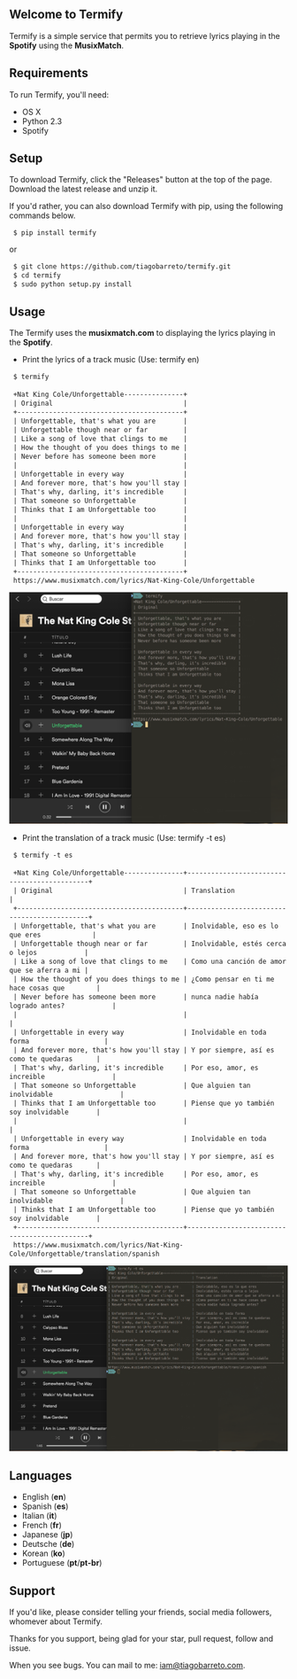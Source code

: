## Welcome to Termify
Termify is a simple service that permits you to retrieve lyrics playing in the **Spotify** using the **MusixMatch**.

## Requirements
To run Termify, you'll need:
* OS X
* Python 2.3
* Spotify

## Setup
To download Termify, click the "Releases" button at the top of the page. Download the latest release and unzip it.

If you'd rather, you can also download Termify with pip, using the following commands below.

```
 $ pip install termify
```
or
```
 $ git clone https://github.com/tiagobarreto/termify.git  
 $ cd termify
 $ sudo python setup.py install
```

## Usage
The Termify uses the **musixmatch.com** to displaying the lyrics playing in the **Spotify**.

* Print the lyrics of a track music (Use: termify en)
```
 $ termify

 +Nat King Cole/Unforgettable---------------+
 | Original                                 |
 +------------------------------------------+
 | Unforgettable, that's what you are       |
 | Unforgettable though near or far         |
 | Like a song of love that clings to me    |
 | How the thought of you does things to me |
 | Never before has someone been more       |
 |                                          |
 | Unforgettable in every way               |
 | And forever more, that's how you'll stay |
 | That's why, darling, it's incredible     |
 | That someone so Unforgettable            |
 | Thinks that I am Unforgettable too       |
 |                                          |
 | Unforgettable in every way               |
 | And forever more, that's how you'll stay |
 | That's why, darling, it's incredible     |
 | That someone so Unforgettable            |
 | Thinks that I am Unforgettable too       |
 +------------------------------------------+
 https://www.musixmatch.com/lyrics/Nat-King-Cole/Unforgettable
```

![Lyrics - Screenshot](screenshots/lyrics.png)

* Print the translation of a track music (Use: termify -t es)

```
 $ termify -t es

 +Nat King Cole/Unforgettable---------------+---------------------------------------------+
 | Original                                 | Translation                                 |
 +------------------------------------------+---------------------------------------------+
 | Unforgettable, that's what you are       | Inolvidable, eso es lo que eres             |
 | Unforgettable though near or far         | Inolvidable, estés cerca o lejos            |
 | Like a song of love that clings to me    | Como una canción de amor que se aferra a mi |
 | How the thought of you does things to me | ¿Como pensar en ti me hace cosas que        |
 | Never before has someone been more       | nunca nadie había logrado antes?            |
 |                                          |                                             |
 | Unforgettable in every way               | Inolvidable en toda forma                   |
 | And forever more, that's how you'll stay | Y por siempre, así es como te quedaras      |
 | That's why, darling, it's incredible     | Por eso, amor, es increible                 |
 | That someone so Unforgettable            | Que alguien tan inolvidable                 |
 | Thinks that I am Unforgettable too       | Piense que yo también soy inolvidable       |
 |                                          |                                             |
 | Unforgettable in every way               | Inolvidable en toda forma                   |
 | And forever more, that's how you'll stay | Y por siempre, así es como te quedaras      |
 | That's why, darling, it's incredible     | Por eso, amor, es increible                 |
 | That someone so Unforgettable            | Que alguien tan inolvidable                 |
 | Thinks that I am Unforgettable too       | Piense que yo también soy inolvidable       |
 +------------------------------------------+---------------------------------------------+
 https://www.musixmatch.com/lyrics/Nat-King-Cole/Unforgettable/translation/spanish
```

![Lyrics - Screenshot](screenshots/lyrics-translate.png)

## Languages
 
 * English (**en**)
 * Spanish (**es**)
 * Italian (**it**)
 * French (**fr**)
 * Japanese (**jp**)
 * Deutsche (**de**)
 * Korean (**ko**)
 * Portuguese (**pt**/**pt-br**)

## Support
If you'd like, please consider telling your friends, social media followers, whomever about Termify.

Thanks for you support, being glad for your star, pull request, follow and issue.

When you see bugs. You can mail to me: iam@tiagobarreto.com.

